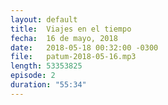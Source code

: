 ```yaml
---
layout: default
title:  Viajes en el tiempo
fecha:  16 de mayo, 2018
date:   2018-05-18 00:32:00 -0300
file:   patum-2018-05-16.mp3
length: 53353825
episode: 2
duration: "55:34"
---
```

